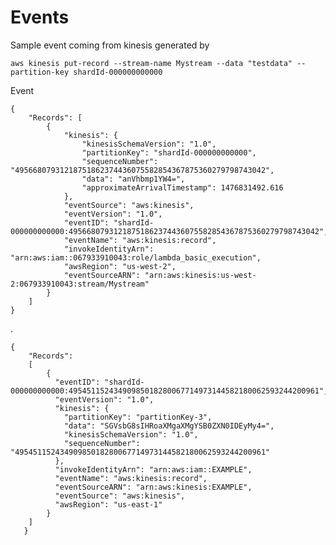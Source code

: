 # Events 

Sample event coming from kinesis generated by 

    aws kinesis put-record --stream-name Mystream --data "testdata" --partition-key shardId-000000000000
    
 Event
 
    {
        "Records": [
            {
                "kinesis": {
                    "kinesisSchemaVersion": "1.0",
                    "partitionKey": "shardId-000000000000",
                    "sequenceNumber": "49566807931218751862374436075582854367875360279798743042",
                    "data": "anVhbmp1YW4=",
                    "approximateArrivalTimestamp": 1476831492.616
                },
                "eventSource": "aws:kinesis",
                "eventVersion": "1.0",
                "eventID": "shardId-000000000000:49566807931218751862374436075582854367875360279798743042",
                "eventName": "aws:kinesis:record",
                "invokeIdentityArn": "arn:aws:iam::067933910043:role/lambda_basic_execution",
                "awsRegion": "us-west-2",
                "eventSourceARN": "arn:aws:kinesis:us-west-2:067933910043:stream/Mystream"
            }
        ]
    }
    
.
    
    {
        "Records":
        [
            {
              "eventID": "shardId-000000000000:49545115243490985018280067714973144582180062593244200961",
              "eventVersion": "1.0",
              "kinesis": {
                "partitionKey": "partitionKey-3",
                "data": "SGVsbG8sIHRoaXMgaXMgYSB0ZXN0IDEyMy4=",
                "kinesisSchemaVersion": "1.0",
                "sequenceNumber": "49545115243490985018280067714973144582180062593244200961"
              },
              "invokeIdentityArn": "arn:aws:iam::EXAMPLE",
              "eventName": "aws:kinesis:record",
              "eventSourceARN": "arn:aws:kinesis:EXAMPLE",
              "eventSource": "aws:kinesis",
              "awsRegion": "us-east-1"
            }
        ]
       }
       
       

